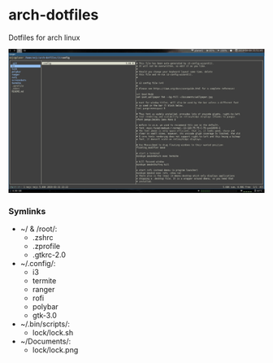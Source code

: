 # arch-dotfiles
Dotfiles for arch linux 

![Screenshot](https://raw.githubusercontent.com/planeer/arch-dotfiles/master/screenshots/screenshot.jpg)

### Symlinks
* ~/ & /root/:
    * .zshrc
    * .zprofile
    * .gtkrc-2.0
* ~/.config/:
    * i3
    * termite
    * ranger
    * rofi
    * polybar
    * gtk-3.0
* ~/.bin/scripts/:
    * lock/lock.sh
* ~/Documents/:
    * lock/lock.png
